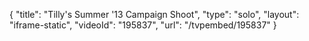 {
    "title": "Tilly's Summer '13 Campaign Shoot",
    "type": "solo",
    "layout": "iframe-static",
    "videoId": "195837",
    "url": "\/tvpembed\/195837"
}